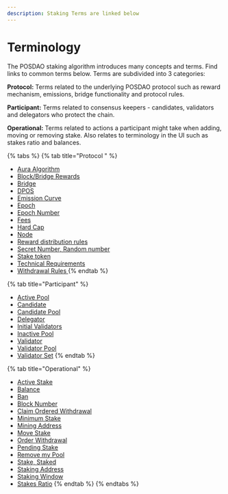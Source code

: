 ```yaml
---
description: Staking Terms are linked below
---
```


# Terminology

The POSDAO staking algorithm introduces many concepts and terms. Find links to common terms below. Terms are subdivided into 3 categories:

**Protocol:** Terms related to the underlying POSDAO protocol such as reward mechanism, emissions, bridge functionality and protocol rules.

**Participant:** Terms related to consensus keepers - candidates, validators and delegators who protect the chain.

**Operational:** Terms related to actions a participant might take when adding, moving or removing stake. Also relates to terminology in the UI such as stakes ratio and balances. 



{% tabs %}
{% tab title="Protocol " %}
* [Aura Algorithm](protocol-terms.md#aura-algorithm)
* [Block/Bridge Rewards ](protocol-terms.md#block-bridge-rewards)
* [Bridge ](protocol-terms.md#bridge)
* [DPOS ](protocol-terms.md#dpos-delegated-proof-of-stake)
* [Emission Curve ](protocol-terms.md#emission-curve-emission-schedule)
* [Epoch ](protocol-terms.md#epoch-staking-epoch)
* [Epoch Number ](protocol-terms.md#epoch-number)
* [Fees](protocol-terms.md#fees)
* [Hard Cap ](protocol-terms.md#hard-cap)
* [Node ](protocol-terms.md#node)
* [Reward distribution rules ](protocol-terms.md#reward-distribution-rules)
* [Secret Number, Random number ](protocol-terms.md#secret-number-randomness-beacon)
* [Stake token ](protocol-terms.md#stake-token)
* [Technical Requirements ](protocol-terms.md#technical-requirements)
* [Withdrawal Rules ](protocol-terms.md#withdrawal-rules)
{% endtab %}

{% tab title="Participant" %}
* [Active Pool](participant-related-terms.md#active-pool)
* [Candidate ](participant-related-terms.md#candidate)
* [Candidate Pool](participant-related-terms.md#candidate-pool)
* [Delegator ](participant-related-terms.md#delegator)
* [Initial Validators](participant-related-terms.md#initial-validators)
* [Inactive Pool](participant-related-terms.md#inactive-pool)
* [Validator ](participant-related-terms.md#validator)
* [Validator Pool ](participant-related-terms.md#validator-pool)
* [Validator Set](participant-related-terms.md#validator-set)
{% endtab %}

{% tab title="Operational" %}
* [Active Stake ](operational-terms.md#active-stake)
* [Balance ](operational-terms.md#balance)
* [Ban ](operational-terms.md#ban)
* [Block Number ](operational-terms.md#block-number)
* [Claim Ordered Withdrawal ](operational-terms.md#claim-ordered-withdrawal)
* [Minimum Stake ](operational-terms.md#minimum-stake)
* [Mining Address ](operational-terms.md#mining-address)
* [Move Stake ](operational-terms.md#move-stake)
* [Order Withdrawal ](operational-terms.md#order-withdrawal)
* [Pending Stake ](operational-terms.md#pending-stake)
* [Remove my Pool ](operational-terms.md#remove-my-pool)
* [Stake, Staked ](operational-terms.md#stake-staked)
* [Staking Address ](operational-terms.md#staking-address)
* [Staking Window](operational-terms.md#staking-window)
* [Stakes Ratio](operational-terms.md#stakes-ratio)
{% endtab %}
{% endtabs %}

